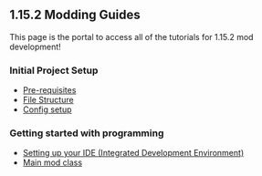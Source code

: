 ## 1.15.2 Modding Guides

This page is the portal to access all of the tutorials for 1.15.2 mod development!

### Initial Project Setup

 - [Pre-requisites](url)
 - [File Structure](url)
 - [Config setup](url)
 
### Getting started with programming

- [Setting up your IDE (Integrated Development Environment)]()
- [Main mod class]()
